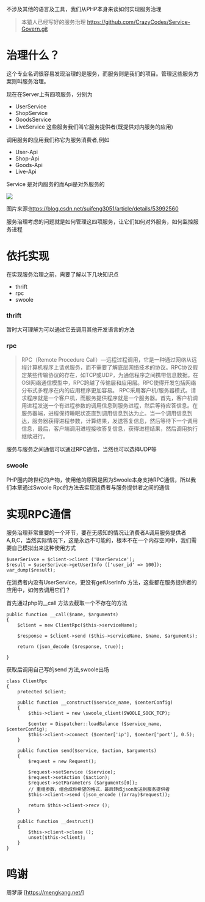 不涉及其他的语言及工具，我们从PHP本身来谈如何实现服务治理
> 本猿人已经写好的服务治理 https://github.com/CrazyCodes/Service-Govern.git
# 治理什么？
这个专业名词很容易发现治理的是服务，而服务则是我们的项目。管理这些服务方案则叫服务治理。

现在在Server上有四项服务，分别为 
* UserService
* ShopService
* GoodsService
* LiveService
这些服务我们叫它服务提供者(既提供对内服务的应用)

调用服务的应用我们称它为服务消费者,例如
* User-Api
* Shop-Api
* Goods-Api
* Live-Api

Service 是对内服务的而Api是对外服务的

![](https://blog.fastrun.cn/wp-content/uploads/2018/07/3373537274-5a98b8a1ccbb7_articlex.png)

图片来源:https://blog.csdn.net/suifeng3051/article/details/53992560

服务治理考虑的问题就是如何管理这四项服务，让它们如何对外服务，如何监控服务进程

# 依托实现
在实现服务治理之前，需要了解以下几块知识点
* thrift
* rpc
* swoole

### thrift 
暂时大可理解为可以通过它去调用其他开发语言的方法
### rpc
> RPC（Remote Procedure Call）—远程过程调用，它是一种通过网络从远程计算机程序上请求服务，而不需要了解底层网络技术的协议。RPC协议假定某些传输协议的存在，如TCP或UDP，为通信程序之间携带信息数据。在OSI网络通信模型中，RPC跨越了传输层和应用层。RPC使得开发包括网络分布式多程序在内的应用程序更加容易。
RPC采用客户机/服务器模式。请求程序就是一个客户机，而服务提供程序就是一个服务器。首先，客户机调用进程发送一个有进程参数的调用信息到服务进程，然后等待应答信息。在服务器端，进程保持睡眠状态直到调用信息到达为止。当一个调用信息到达，服务器获得进程参数，计算结果，发送答复信息，然后等待下一个调用信息，最后，客户端调用进程接收答复信息，获得进程结果，然后调用执行继续进行。

服务与服务之间通信可以通过RPC通信，当然也可以选择UDP等

### swoole
PHP圈内跨世纪的产物，使用他的原因是因为Swoole本身支持RPC通信，所以我们本章通过Swoole Rpc的方法去实现消费者与服务提供者之间的通信

# 实现RPC通信
服务治理非常重要的一个环节，要在无感知的情况让消费者A调用服务提供者A,B,C，当然实际情况下，这是永远不可能的，根本不在一个内存空间中，我们需要自己模拟出来这种使用方式
```
$userSerivce = $client->client ('UserService');
$result = $userSerivce->getUserInfo (['user_id' => 100]);
var_dump($result);
```
在消费者内没有UserService，更没有getUserInfo 方法，这些都在服务提供者的应用中，如何去调用它们？

首先通过php的__call 方法去截取一个不存在的方法
```
public function __call($name, $arguments)
{
	$client = new ClientRpc($this->serviceName);
			
	$response = $client->send ($this->serviceName, $name, $arguments);
			
	return (json_decode ($response, true));
			
}
```
获取后调用自己写的send 方法,swoole出场
```
class ClientRpc
{
	protected $client;
		
	public function __construct($service_name, $centerConfig)
	{
		$this->client = new \swoole_client(SWOOLE_SOCK_TCP);
			
		$center = Dispatcher::loadBalance ($service_name, $centerConfig);
		$this->client->connect ($center['ip'], $center['port'], 0.5);
	}
		
	public function send($service, $action, $arguments)
	{
		$request = new Request();
		
		$request->setService ($service);
		$request->setAction ($action);
		$request->setParameters ($arguments[0]);
        // 重组参数，组合成你希望的格式，最后转成json发送到服务提供者
		$this->client->send (json_encode ((array)$request));
			
		return $this->client->recv ();
	}
		
	public function __destruct()
	{
		$this->client->close ();
		unset($this->client);
	}
}
```

# 鸣谢
周梦康  [https://mengkang.net/]
